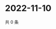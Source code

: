 # 2022-11-10

共 0 条

<!-- BEGIN WEIBO -->
<!-- 最后更新时间 Thu Nov 10 2022 21:47:30 GMT+0800 (China Standard Time) -->

<!-- END WEIBO -->
